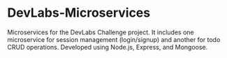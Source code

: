 # DevLabs-Microservices
Microservices for the DevLabs Challenge project. It includes one microservice for session management (login/signup) and another for todo CRUD operations. Developed using Node.js, Express, and Mongoose.
